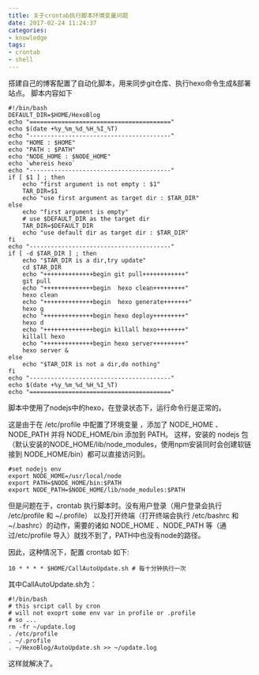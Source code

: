 ```yaml
---
title: 关于crontab执行脚本环境变量问题
date: 2017-02-24 11:24:37
categories:
- knowledge
tags:
- crontab
- shell
---
```


搭建自己的博客配置了自动化脚本，用来同步git仓库、执行hexo命令生成&部署站点。
脚本内容如下

```
#!/bin/bash
DEFAULT_DIR=$HOME/HexoBlog
echo "========================================" 
echo $(date +%y_%m_%d_%H_%I_%T) 
echo "----------------------------------------" 
echo "HOME : $HOME"
echo "PATH : $PATH"
echo "NODE_HOME : $NODE_HOME"
echo `whereis hexo`
echo "----------------------------------------" 
if [ $1 ] ; then        
    echo "first argument is not empty : $1" 
    TAR_DIR=$1 
    echo "use first argument as target dir : $TAR_DIR" 
else
    echo "first argument is empty"   
    # use $DEFAULT_DIR as the target dir    
    TAR_DIR=$DEFAULT_DIR
    echo "use default dir as target dir : $TAR_DIR" 
fi 
echo "----------------------------------------" 
if [ -d $TAR_DIR ] ; then 
    echo "$TAR_DIR is a dir,try update" 
    cd $TAR_DIR
    echo "++++++++++++++begin git pull++++++++++++" 
    git pull 
    echo "++++++++++++++begin  hexo clean+++++++++"
    hexo clean 
    echo "++++++++++++++begin  hexo generate+++++++"
    hexo g 
    echo "++++++++++++++begin hexo deploy+++++++++"
    hexo d 
    echo "++++++++++++++begin killall hexo++++++++" 
    killall hexo 
    echo "++++++++++++++begin hexo server+++++++++"
    hexo server &   
else
    echo "$TAR_DIR is not a dir,do nothing" 
fi
echo "----------------------------------------" 
echo $(date +%y_%m_%d_%H_%I_%T) 
echo "========================================" 
```
脚本中使用了nodejs中的hexo，在登录状态下，运行命令行是正常的。

这是由于在 /etc/profile 中配置了环境变量 ，添加了 NODE_HOME 、NODE_PATH 并将 NODE_HOME/bin 添加到 PATH。
这样，安装的 nodejs 包（默认安装的NODE_HOME/lib/node_modules，使用npm安装同时会创建软链接到 NODE_HOME/bin）都可以直接访问到。

```
#set nodejs env  
export NODE_HOME=/usr/local/node  
export PATH=$NODE_HOME/bin:$PATH  
export NODE_PATH=$NODE_HOME/lib/node_modules:$PATH

```

但是问题在于，crontab 执行脚本时。没有用户登录（用户登录会执行 /etc/profile 和 ~/.profile）
以及打开终端（打开终端会执行 /etc/bashrc 和 ~/.bashrc）的动作，需要的诸如 NODE_HOME 、NODE_PATH 等（通过/etc/profile 导入）就找不到了，PATH中也没有node的路径。

因此，这种情况下，配置 crontab 如下:

```
10 * * * * $HOME/CallAutoUpdate.sh # 每十分钟执行一次
```

其中CallAutoUpdate.sh为：


```
#!/bin/bash
# this srcipt call by cron 
# will not exoprt some env var in profile or .profile
# so ...
rm -fr ~/update.log
. /etc/profile
. ~/.profile
. ~/HexoBlog/AutoUpdate.sh >> ~/update.log
```

这样就解决了。
